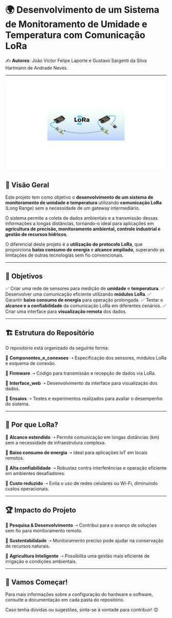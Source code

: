 # 🌍 Desenvolvimento de um Sistema de Monitoramento de Umidade e Temperatura com Comunicação LoRa

✍️ **Autores**: João Victor Felipe Laporte e Gustavo Sargenti da Silva Hartmann de Andrade Neves.

---
<p align="center">
  <img src="InicialLoRa.png" alt="Imagem ilustrativa do projeto" width="700"/>
</p>

## 📌 Visão Geral

Este projeto tem como objetivo o **desenvolvimento de um sistema de monitoramento de umidade e temperatura** utilizando **comunicação LoRa** (Long Range) sem a necessidade de um gateway intermediário.

O sistema permite a coleta de dados ambientais e a transmissão dessas informações a longas distâncias, tornando-o ideal para aplicações em **agricultura de precisão, monitoramento ambiental, controle industrial e gestão de recursos hídricos**.

O diferencial deste projeto é a **utilização do protocolo LoRa**, que proporciona **baixo consumo de energia** e **alcance ampliado**, superando as limitações de outras tecnologias sem fio convencionais.

---

## 🎯 Objetivos

✅ Criar uma rede de sensores para medição de **umidade** e **temperatura**.
✅ Desenvolver uma comunicação eficiente utilizando **módulos LoRa**.
✅ Garantir **baixo consumo de energia** para operação prolongada.
✅ Testar o **alcance e a confiabilidade** da comunicação LoRa em diferentes cenários.
✅ Criar uma interface para **visualização remota** dos dados.

---

## 🏗️ Estrutura do Repositório

O repositório está organizado da seguinte forma:

📁 **Componentes_e_conexoes** ➝ Especificação dos sensores, módulos LoRa e esquema de conexão.

📁 **Firmware** ➝ Código para transmissão e recepção de dados via LoRa.

📁 **Interface_web** ➝ Desenvolvimento da interface para visualização dos dados.

📁 **Ensaios** ➝ Testes e experimentos realizados para avaliar o desempenho do sistema.

---

## 📡 Por que LoRa?

🔹 **Alcance estendido** ➝ Permite comunicação em longas distâncias (km) sem a necessidade de infraestrutura complexa.

🔹 **Baixo consumo de energia** ➝ Ideal para aplicações IoT em locais remotos.

🔹 **Alta confiabilidade** ➝ Robustez contra interferências e operação eficiente em ambientes desafiadores.

🔹 **Custo reduzido** ➝ Evita o uso de redes celulares ou Wi-Fi, diminuindo custos operacionais.

---

## 🏆 Impacto do Projeto

🔬 **Pesquisa & Desenvolvimento** ➝ Contribui para o avanço de soluções sem fio para monitoramento remoto.

🌱 **Sustentabilidade** ➝ Monitoramento preciso pode ajudar na conservação de recursos naturais.

🚜 **Agricultura Inteligente** ➝ Possibilita uma gestão mais eficiente de irrigação e condições ambientais.

---

## 🚀 Vamos Começar!

Para mais informações sobre a configuração do hardware e software, consulte a documentação em cada pasta do repositório.

Caso tenha dúvidas ou sugestões, sinta-se à vontade para contribuir! 😊

